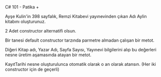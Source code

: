 C# 101 - Patika +

Ayşe Kulin'in 398 sayfalık, Remzi Kitabevi yayınevinden çıkan Adı Aylin kitabını oluşturunuz.

2 Adet constructor alternatifi olsun.

Bir tanesi default constructor tarzında parmetre almadan çalışan bir metot.

Diğeri Kitap adı, Yazar Adı, Sayfa Sayısı, Yayınevi  bilgilerini alıp bu değerleri nesne üretim aşamasında atayan bir metot.

KayıtTarihi nesne oluşturulunca otomatik olarak o an olarak atansın. (Her iki constructor için de geçerli)
